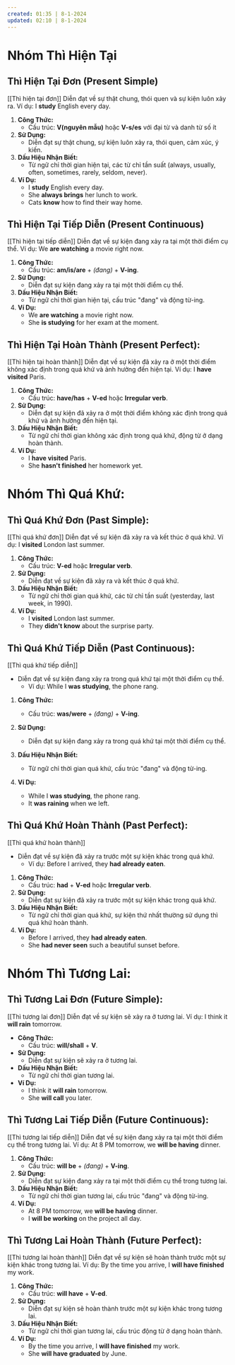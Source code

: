 ```yaml
---
created: 01:35 | 8-1-2024
updated: 02:10 | 8-1-2024
---
```

# Nhóm Thì Hiện Tại

## Thì Hiện Tại Đơn (Present Simple)
[[Thì hiện tại đơn]]
Diễn đạt về sự thật chung, thói quen và sự kiện luôn xảy ra.
	Ví dụ: I **study** English every day.

1. **Công Thức:**
    - Cấu trúc: **V(nguyên mẫu)** hoặc **V-s/es** với đại từ và danh từ số ít
1. **Sử Dụng:**
    - Diễn đạt sự thật chung, sự kiện luôn xảy ra, thói quen, cảm xúc, ý kiến.
2. **Dấu Hiệu Nhận Biết:**
    - Từ ngữ chỉ thời gian hiện tại, các từ chỉ tần suất (always, usually, often, sometimes, rarely, seldom, never).
3. **Ví Dụ:**
    - I **study** English every day.
    - She **always brings** her lunch to work.
    - Cats **know** how to find their way home.

## Thì Hiện Tại Tiếp Diễn (Present Continuous)
[[Thì hiện tại tiếp diễn]]
Diễn đạt về sự kiện đang xảy ra tại một thời điểm cụ thể.
    Ví dụ: We **are watching** a movie right now.

1. **Công Thức:**
    - Cấu trúc: **am/is/are** + *(đang)* + **V-ing**.
2. **Sử Dụng:**
    - Diễn đạt sự kiện đang xảy ra tại một thời điểm cụ thể.
3. **Dấu Hiệu Nhận Biết:**
    - Từ ngữ chỉ thời gian hiện tại, cấu trúc "đang" và động từ-ing.
4. **Ví Dụ:**
    - We **are watching** a movie right now.
    - She **is studying** for her exam at the moment.

## Thì Hiện Tại Hoàn Thành (Present Perfect):
[[Thì hiện tại hoàn thành]]
Diễn đạt về sự kiện đã xảy ra ở một thời điểm không xác định trong quá khứ và ảnh hưởng đến hiện tại.
    Ví dụ: I **have visited** Paris.

1. **Công Thức:**
    - Cấu trúc: **have/has** + **V-ed** hoặc **Irregular verb**.
2. **Sử Dụng:**
    - Diễn đạt sự kiện đã xảy ra ở một thời điểm không xác định trong quá khứ và ảnh hưởng đến hiện tại.
3. **Dấu Hiệu Nhận Biết:**
    - Từ ngữ chỉ thời gian không xác định trong quá khứ, động từ ở dạng hoàn thành.
4. **Ví Dụ:**
    - I **have visited** Paris.
    - She **hasn't finished** her homework yet.

# Nhóm Thì Quá Khứ:

## Thì Quá Khứ Đơn (Past Simple):
[[Thì quá khứ đơn]]
Diễn đạt về sự kiện đã xảy ra và kết thúc ở quá khứ.
    Ví dụ: I **visited** London last summer.

1. **Công Thức:**
    - Cấu trúc: **V-ed** hoặc **Irregular verb**.
1. **Sử Dụng:**
    - Diễn đạt về sự kiện đã xảy ra và kết thúc ở quá khứ.
2. **Dấu Hiệu Nhận Biết:**
    - Từ ngữ chỉ thời gian quá khứ, các từ chỉ tần suất (yesterday, last week, in 1990).
1. **Ví Dụ:**
    - I **visited** London last summer.
    - They **didn't know** about the surprise party.

## Thì Quá Khứ Tiếp Diễn (Past Continuous):
[[Thì quá khứ tiếp diễn]]
- Diễn đạt về sự kiện đang xảy ra trong quá khứ tại một thời điểm cụ thể.
    - Ví dụ: While I **was studying**, the phone rang.

1. **Công Thức:**
    
    - Cấu trúc: **was/were** + *(đang)* + **V-ing**.
1. **Sử Dụng:**
    
    - Diễn đạt sự kiện đang xảy ra trong quá khứ tại một thời điểm cụ thể.
1. **Dấu Hiệu Nhận Biết:**
    
    - Từ ngữ chỉ thời gian quá khứ, cấu trúc "đang" và động từ-ing.
1. **Ví Dụ:**
    
    - While I **was studying**, the phone rang.
    - It **was raining** when we left.

## Thì Quá Khứ Hoàn Thành (Past Perfect):
[[Thì quá khứ hoàn thành]]
- Diễn đạt về sự kiện đã xảy ra trước một sự kiện khác trong quá khứ.
    - Ví dụ: Before I arrived, they **had already eaten**.

1. **Công Thức:**
    - Cấu trúc: **had** + **V-ed** hoặc **Irregular verb**.
1. **Sử Dụng:**
    - Diễn đạt sự kiện đã xảy ra trước một sự kiện khác trong quá khứ.
1. **Dấu Hiệu Nhận Biết:**
    - Từ ngữ chỉ thời gian quá khứ, sự kiện thứ nhất thường sử dụng thì quá khứ hoàn thành.
1. **Ví Dụ:**
    - Before I arrived, they **had already eaten**.
    - She **had never seen** such a beautiful sunset before.

# Nhóm Thì Tương Lai:

## Thì Tương Lai Đơn (Future Simple):
[[‎Thì tương lai đơn]]
Diễn đạt về sự kiện sẽ xảy ra ở tương lai.
    Ví dụ: I think it **will rain** tomorrow.

- **Công Thức:**
    - Cấu trúc: **will/shall** + **V**.
- **Sử Dụng:**
    - Diễn đạt sự kiện sẽ xảy ra ở tương lai.
- **Dấu Hiệu Nhận Biết:**
    - Từ ngữ chỉ thời gian tương lai.
- **Ví Dụ:**
    - I think it **will rain** tomorrow.
    - She **will call** you later.

## Thì Tương Lai Tiếp Diễn (Future Continuous):
[[Thì tương lai tiếp diễn]]
Diễn đạt về sự kiện đang xảy ra tại một thời điểm cụ thể trong tương lai.
    Ví dụ: At 8 PM tomorrow, we **will be having** dinner.

1. **Công Thức:**
    - Cấu trúc: **will be** + *(đang)* + **V-ing**.
1. **Sử Dụng:**
    - Diễn đạt sự kiện đang xảy ra tại một thời điểm cụ thể trong tương lai.
1. **Dấu Hiệu Nhận Biết:**
    - Từ ngữ chỉ thời gian tương lai, cấu trúc "đang" và động từ-ing.
2. **Ví Dụ:**
    - At 8 PM tomorrow, we **will be having** dinner.
    - I **will be working** on the project all day.

## Thì Tương Lai Hoàn Thành (Future Perfect):
[[Thì tương lai hoàn thành]]
Diễn đạt về sự kiện sẽ hoàn thành trước một sự kiện khác trong tương lai.
    Ví dụ: By the time you arrive, I **will have finished** my work.

1. **Công Thức:**
    - Cấu trúc: **will have** + **V-ed**.
2. **Sử Dụng:**
    - Diễn đạt sự kiện sẽ hoàn thành trước một sự kiện khác trong tương lai.
3. **Dấu Hiệu Nhận Biết:**
    - Từ ngữ chỉ thời gian tương lai, cấu trúc động từ ở dạng hoàn thành.
4. **Ví Dụ:**
    - By the time you arrive, I **will have finished** my work.
    - She **will have graduated** by June.


